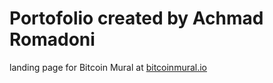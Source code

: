 # Portofolio created by Achmad Romadoni

landing page for Bitcoin Mural at [bitcoinmural.io](https://bitcoinmural.io)
